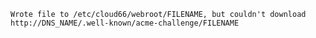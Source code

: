 <!-- usedin: [ _includes/_inlines/AddOns/common/Lets-encrypt/lets-encrypt_troubleshoot-v1.md] -->

```
Wrote file to /etc/cloud66/webroot/FILENAME, but couldn't download http://DNS_NAME/.well-known/acme-challenge/FILENAME 
```
